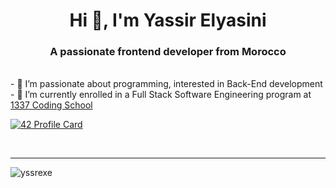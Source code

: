 <h1 align="center">Hi 👋, I'm Yassir Elyasini</h1>
<h3 align="center">A passionate frontend developer from Morocco</h3>
<br>
- 🔭 I’m passionate about programming, interested in Back-End development
<br>
- 🌱 I’m currently enrolled in a Full Stack Software Engineering program at <a href="https://www.1337.ma">1337 Coding School</a>


<br>

[![42 Profile Card](https://1337-readme-xi.vercel.app/api/profile?cursus=piscine-c-decloisonnee&dark=true&email=hide&login=yael-yas)](https://github.com/mohouyizme/1337-readme)

<br>
<hr>

<p><img style="display:flex" align="center" src="https://github-readme-streak-stats.herokuapp.com/?user=yssrexe&" alt="yssrexe" /></p>

